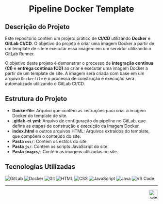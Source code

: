 <h1 align="center">Pipeline Docker Template</h1>

## Descrição do Projeto
Este repositório contém um projeto prático de **CI/CD** utilizando **Docker** e **GitLab CI/CD**. O objetivo do projeto é criar uma imagem Docker a partir de um template de site e executar essa imagem em um servidor utilizando o GitLab Runner.

O objetivo deste projeto é demonstrar o processo de **integração contínua (CI)** e **entrega contínua (CD)** ao criar e executar uma imagem Docker a partir de um template de site. A imagem será criada com base em um arquivo `Dockerfile` e o processo de construção e execução será automatizado utilizando o GitLab CI/CD.

## Estrutura do Projeto
- **Dockerfile**: Arquivo que contém as instruções para criar a imagem Docker do template de site.
- **.gitlab-ci.yml**: Arquivo de configuração do pipeline no GitLab, que define as etapas de construção e execução da imagem Docker.
- **index.html** e outros arquivos HTML: Arquivos extraídos do template, que compõem o conteúdo do site.
- **Pasta `css/`**: Contém os estilos do site.
- **Pasta `js/`**: Contém os scripts JavaScript do site.
- **Pasta `images/`**: Contém as imagens utilizadas no site.

## Tecnologias Utilizadas

![GitLab](https://img.shields.io/badge/GitLab-FC6D26?style=for-the-badge&logo=gitlab&logoColor=white&logoWidth=20)
![Docker](https://img.shields.io/badge/Docker-2496ED?style=for-the-badge&logo=docker&logoColor=white&logoWidth=20)
![Git](https://img.shields.io/badge/Git-F05032?style=for-the-badge&logo=git&logoColor=white&logoWidth=20)
![HTML](https://img.shields.io/badge/HTML5-E34F26?style=for-the-badge&logo=html5&logoColor=white&logoWidth=20)
![CSS](https://img.shields.io/badge/CSS3-1572B6?style=for-the-badge&logo=css3&logoColor=white&logoWidth=20)
![JavaScript](https://img.shields.io/badge/JavaScript-F7DF1E?style=for-the-badge&logo=javascript&logoColor=black&logoWidth=20)
![Java](https://img.shields.io/badge/Java-23-007396?style=for-the-badge&logo=openjdk&logoColor=white&logoWidth=20)
![VS Code](https://img.shields.io/badge/VS%20Code-007ACC?style=for-the-badge&logo=visualstudiocode&logoColor=white&logoWidth=20)


---
<p align="right">
  <img width="12" />
  <img src="https://cdn.jsdelivr.net/gh/devicons/devicon/icons/windows8/windows8-original.svg" height="30" alt="windows8 logo" />
</p>
